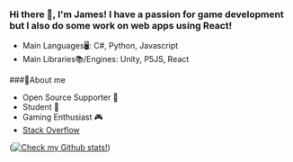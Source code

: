 ### Hi there 👋, I'm James! I have a passion for game development but I also do some work on web apps using React!
 - Main Languages🖥️: C#, Python, Javascript
 - Main Libraries📚/Engines: Unity, P5JS, React

###📃About me
 - Open Source Supporter 👐
 - Student 🏫
 - Gaming Enthusiast 🎮
 - [Stack Overflow](https://stackoverflow.com/users/14873974/james-barnett)

([![Check my Github stats!](https://github-readme-stats.vercel.app/api?username=j4mes-b4rnett)](https://github.com/j4mes-b4rnett/github-readme-stats))
